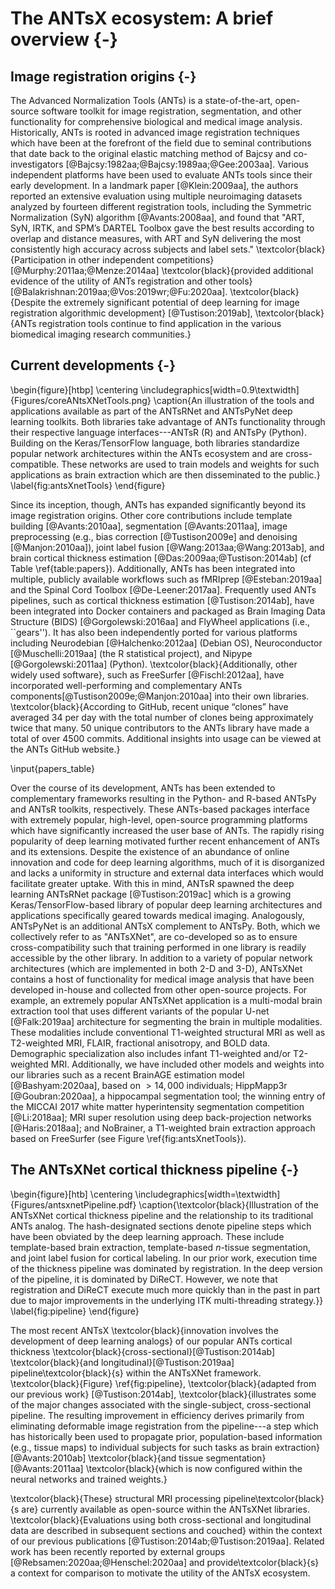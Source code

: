 
# The ANTsX ecosystem:  A brief overview {-}

## Image registration origins {-}

The Advanced Normalization Tools (ANTs) is a state-of-the-art, open-source
software toolkit for image registration, segmentation, and other functionality
for comprehensive biological and medical image analysis. Historically, ANTs is
rooted in advanced image registration techniques which have been at the
forefront of the field due to seminal contributions that date back to the
original elastic matching method of Bajcsy and co-investigators
[@Bajcsy:1982aa;@Bajcsy:1989aa;@Gee:2003aa]. Various independent platforms have
been used to evaluate ANTs tools since their early development. In a landmark
paper [@Klein:2009aa], the authors reported an extensive evaluation using
multiple neuroimaging datasets analyzed by fourteen different registration
tools, including the Symmetric Normalization (SyN) algorithm [@Avants:2008aa],
and found that "ART, SyN, IRTK, and SPM’s DARTEL Toolbox gave the best results
according to overlap and distance measures, with ART and SyN delivering the most
consistently high accuracy across subjects and label sets."
\textcolor{black}{Participation in other independent competitions}
[@Murphy:2011aa;@Menze:2014aa] \textcolor{black}{provided additional evidence of
the utility of ANTs registration and other tools}
[@Balakrishnan:2019aa;@Vos:2019wr;@Fu:2020aa]. \textcolor{black}{Despite the
extremely significant potential of deep learning for image registration
algorithmic development} [@Tustison:2019ab], \textcolor{black}{ANTs registration
tools continue to find application in the various biomedical imaging research
communities.}


<!-- This superior performance was
reinforced in a completely different pulmonary imaging evaluation, the
Evaluation of Methods for Pulmonary Image REgistration 2010 (EMPIRE10)
[@Murphy:2011aa], where ANTs was the top performer for the benchmarks used to
assess lung registration accuracy and biological plausibility of the inferred
transform (i.e., boundary alignment, fissure alignment, landmark correspondence,
and displacement field topology). The competition has continued to the present
where SyN has remained the top-ranked algorithm. Even indirect assessments have
demonstrated the performance superiority of ANTs registration. In the MICCAI
2012 multi-atlas label fusion segmentation challenge for brain data, the joint
label fusion algorithm [@Wang:2013ab] (coupled with SyN) was the top performer.
In fact, 6 of the top 10 performing entries in that competition used ANTs for
performing the spatial normalization. A separate competition [@Menze:2014aa] for
segmentation of brain tumors from multi-modal MRI held under the auspices of
MICCAI 2013 was won by ANTs developers where the registration capabilities were
crucial for performance [@Tustison:2014aa]. The following year an ANTs-based
entry for the STACOM workshop concerning cardiac motion estimation won the best
paper award [@Tustison:2015ab].

The ANTs registration component not only encodes advanced developments in image
registration research but also packages these normalization tools as a
full-featured platform that includes an extensive library of similarity
measures, transformation types, and regularizers which are built upon the robust
Insight Toolkit and vetted by users and developers from all over the world.  In
fact, based on performance and innovations within the ANTs toolkit and our track
record of contributions to the ITK registration development efforts, our group
was selected for the most recent major refactoring of the ITK image registration
component [@Avants:2014aa]. Not only did this development involve porting
previously reported research but also included several novel contributions. For
example, a newly formulated B-spline variant of the original SyN algorithm was
proposed and evaluated using multiple publicly available, annotated datasets and
demonstrated statistically significant improvement in label overlap measures
[@Tustison:2013ac].  Moreover, the ANTs/ITK code is open-source and
community-developed which allows the full community, including commercial
projects, use and build on this framework.-->

## Current developments {-}

\begin{figure}[htbp]
  \centering
    \includegraphics[width=0.9\textwidth]{Figures/coreANtsXNetTools.png}
    \caption{An illustration of the tools and applications available as part of the
    ANTsRNet and ANTsPyNet deep learning toolkits.  Both libraries take advantage
    of ANTs functionality through their respective language interfaces---ANTsR (R)
    and ANTsPy (Python).  Building on the Keras/TensorFlow language, both libraries
    standardize popular network architectures within the ANTs ecosystem and are
    cross-compatible.  These networks are used to train models and weights for such
    applications as brain extraction which are then disseminated to the public.}
 \label{fig:antsXnetTools}
 \end{figure}

Since its inception, though, ANTs has expanded significantly beyond its image
registration origins.  Other core contributions include template building
[@Avants:2010aa], segmentation [@Avants:2011aa], image preprocessing (e.g., bias
correction [@Tustison2009e] and denoising [@Manjon:2010aa]), joint label fusion
[@Wang:2013aa;@Wang:2013ab], and brain cortical thickness estimation
[@Das:2009aa;@Tustison:2014ab] (cf Table \ref{table:papers}).
Additionally, ANTs has been integrated into multiple, publicly available workflows such as fMRIprep
[@Esteban:2019aa] and the Spinal Cord Toolbox [@De-Leener:2017aa].  Frequently
used ANTs pipelines, such as cortical thickness estimation [@Tustison:2014ab],
have been integrated into Docker containers and packaged as Brain Imaging Data
Structure (BIDS) [@Gorgolewski:2016aa] and FlyWheel applications (i.e.,
``gears''). It has also been independently ported for various platforms
including Neurodebian [@Halchenko:2012aa] (Debian OS), Neuroconductor
[@Muschelli:2019aa] (the R statistical project), and Nipype
[@Gorgolewski:2011aa] (Python).  \textcolor{black}{Additionally, other widely
used software}, such as FreeSurfer [@Fischl:2012aa], have incorporated
well-performing and complementary ANTs components[@Tustison2009e;@Manjon:2010aa]
into their own libraries. \textcolor{black}{According to GitHub, recent
unique “clones” have averaged 34 per day with the total number of clones being
approximately twice that many.  50 unique contributors to the ANTs library have
made a total of over 4500 commits. Additional insights into usage can be viewed
at the ANTs GitHub website.}


\input{papers_table}

Over the course of its development, ANTs has been extended to complementary
frameworks resulting in the Python- and R-based ANTsPy and ANTsR toolkits,
respectively. These ANTs-based packages interface with extremely popular, high-level,
open-source programming platforms which have significantly increased the user base of
ANTs.  The rapidly rising
popularity of deep learning motivated further recent enhancement of ANTs and its
extensions.  Despite the existence of an abundance of online innovation and code
for deep learning algorithms, much of it is disorganized and lacks a uniformity
in structure and external data interfaces which would facilitate greater uptake.
With this in mind, ANTsR spawned the deep learning ANTsRNet package
[@Tustison:2019ac] which is a growing Keras/TensorFlow-based library of popular
deep learning architectures and applications specifically geared towards medical
imaging. Analogously, ANTsPyNet is an additional ANTsX complement to ANTsPy.
Both, which we collectively refer to as "ANTsXNet", are co-developed so as to
ensure cross-compatibility such that training performed in one library is
readily accessible by the other library. In addition to a variety of popular
network architectures (which are implemented in both 2-D and 3-D), ANTsXNet
contains a host of functionality for medical image analysis that have been
developed in-house and collected from other open-source projects. For example,
an extremely popular ANTsXNet application is a multi-modal brain extraction tool
that uses different variants of the popular U-net [@Falk:2019aa] architecture
for segmenting the brain in multiple modalities.  These modalities include
conventional T1-weighted structural MRI as well as T2-weighted MRI, FLAIR,
fractional anisotropy, and BOLD data.  Demographic specialization also includes infant
T1-weighted and/or T2-weighted MRI. Additionally, we have included other models
and weights into our libraries such as a recent BrainAGE estimation model
[@Bashyam:2020aa], based on $>14,000$ individuals; HippMapp3r [@Goubran:2020aa],
a hippocampal segmentation tool; the winning entry of the MICCAI 2017 white
matter hyperintensity segmentation competition [@Li:2018aa]; MRI super
resolution using deep back-projection networks [@Haris:2018aa]; and NoBrainer, a
T1-weighted brain extraction approach based on FreeSurfer (see Figure
\ref{fig:antsXnetTools}).

## The ANTsXNet cortical thickness pipeline {-}

\begin{figure}[htb]
  \centering
    \includegraphics[width=\textwidth]{Figures/antsxnetPipeline.pdf}
  \caption{\textcolor{black}{Illustration of the ANTsXNet cortical thickness pipeline and the
  relationship to its traditional ANTs analog.  The hash-designated sections
  denote pipeline steps which have been obviated by the deep learning approach.
  These include template-based brain extraction, template-based $n$-tissue
  segmentation, and joint label fusion for cortical labeling.  In our prior work, execution time of the thickness pipeline was dominated by registration.  In the deep version of the pipeline,
it is dominated by DiReCT.  However, we note that  registration and DiReCT execute much more quickly than in the past in part due to major improvements in the underlying ITK multi-threading strategy.}}
  \label{fig:pipeline}
\end{figure}

The most recent ANTsX \textcolor{black}{innovation involves the development of
deep learning analogs} of our popular ANTs cortical thickness
\textcolor{black}{cross-sectional}[@Tustison:2014ab] \textcolor{black}{and
longitudinal}[@Tustison:2019aa] pipeline\textcolor{black}{s} within the ANTsXNet
framework.  \textcolor{black}{Figure} \ref{fig:pipeline},
\textcolor{black}{adapted from our previous work} [@Tustison:2014ab],
\textcolor{black}{illustrates some of the major changes associated with the
single-subject, cross-sectional pipeline.  The resulting improvement in efficiency
derives primarily from eliminating deformable image registration from the
pipeline---a step which has historically been used to propagate prior,
population-based information (e.g., tissue maps) to individual subjects for such
tasks as brain extraction} [@Avants:2010ab] \textcolor{black}{and tissue
segmentation} [@Avants:2011aa] \textcolor{black}{which is now configured within
the neural networks and trained weights.}

\textcolor{black}{These} structural MRI processing pipeline\textcolor{black}{s
are} currently available as open-source within the ANTsXNet libraries.
\textcolor{black}{Evaluations using both cross-sectional and longitudinal data
are described in subsequent sections and couched} within the context of our
previous publications [@Tustison:2014ab;@Tustison:2019aa].
Related work has been recently reported by external groups
[@Rebsamen:2020aa;@Henschel:2020aa] and provide\textcolor{black}{s} a context for comparison to
motivate the utility of the ANTsX ecosystem.

